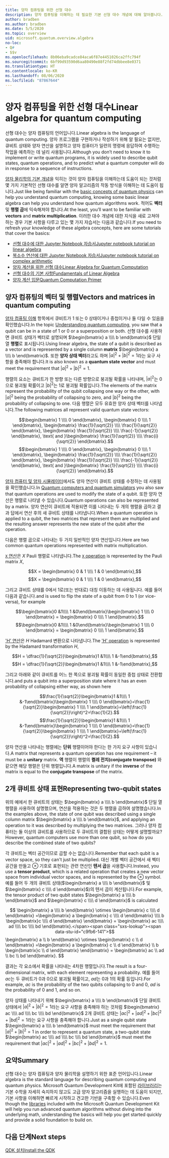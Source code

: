 ```yaml
---
title: 양자 컴퓨팅을 위한 선형 대수
description: 양자 컴퓨팅을 이해하는 데 필요한 기본 선형 대수 개념에 대해 알아봅니다.
author: bradben
ms.author: bradben
ms.date: 5/5/2020
ms.topic: overview
uid: microsoft.quantum.overview.algebra
no-loc:
- Q#
- $$v
ms.openlocfilehash: 8b06eba9cadce84aca6f87e4451026ca2ffc794f
ms.sourcegitcommit: 6bf99d93590d6aa80490e88f2fd74dbbee8e0371
ms.translationtype: HT
ms.contentlocale: ko-KR
ms.lasthandoff: 08/06/2020
ms.locfileid: "87867644"
---
```

# <a name="linear-algebra-for-quantum-computing"></a><span data-ttu-id="c9fb6-103">양자 컴퓨팅을 위한 선형 대수</span><span class="sxs-lookup"><span data-stu-id="c9fb6-103">Linear algebra for quantum computing</span></span>

<span data-ttu-id="c9fb6-104">선형 대수는 양자 컴퓨팅의 언어입니다.</span><span class="sxs-lookup"><span data-stu-id="c9fb6-104">Linear algebra is the language of quantum computing.</span></span> <span data-ttu-id="c9fb6-105">양자 프로그램을 구현하거나 작성하기 위해 알 필요는 없지만, 큐비트 상태와 양자 연산을 설명하고 양자 컴퓨터가 일련의 명령에 응답하여 수행하는 작업을 예측하는 데 널리 사용됩니다.</span><span class="sxs-lookup"><span data-stu-id="c9fb6-105">Although you don’t need to know it to implement or write quantum programs, it is widely used to describe qubit states, quantum operations, and to predict what a quantum computer will do in response to a sequence of instructions.</span></span>

<span data-ttu-id="c9fb6-106">[양자 물리학의 기본 개념](xref:microsoft.quantum.overview.understanding)을 익히는 것이 양자 컴퓨팅을 이해하는데 도움이 되는 것처럼 몇 가지 기본적인 선형 대수를 알면 양자 알고리즘의 작동 방식을 이해하는 데 도움이 됩니다.</span><span class="sxs-lookup"><span data-stu-id="c9fb6-106">Just like being familiar with the [basic concepts of quantum physics](xref:microsoft.quantum.overview.understanding) can help you understand quantum computing, knowing some basic linear algebra can help you understand how quantum algorithms work.</span></span> <span data-ttu-id="c9fb6-107">적어도 **벡터** 및 **행렬 곱**에 익숙해져야 합니다.</span><span class="sxs-lookup"><span data-stu-id="c9fb6-107">At the least, you’ll want to be familiar with **vectors** and **matrix multiplication**.</span></span> <span data-ttu-id="c9fb6-108">이러한 대수 개념에 대한 지식을 새로 고쳐야 하는 경우 기본 사항을 다루고 있는 몇 가지 자습서는 다음과 같습니다.</span><span class="sxs-lookup"><span data-stu-id="c9fb6-108">If you need to refresh your knowledge of these algebra concepts, here are some tutorials that cover the basics:</span></span>

- [<span data-ttu-id="c9fb6-109">선형 대수에 대한 Jupyter Notebook 자습서</span><span class="sxs-lookup"><span data-stu-id="c9fb6-109">Jupyter notebook tutorial on linear algebra</span></span>](https://github.com/microsoft/QuantumKatas/tree/master/tutorials/LinearAlgebra)
- [<span data-ttu-id="c9fb6-110">복소수 연산에 대한 Jupyter Notebook 자습서</span><span class="sxs-lookup"><span data-stu-id="c9fb6-110">Jupyter notebook tutorial on complex arithmetic</span></span>](https://github.com/microsoft/QuantumKatas/tree/master/tutorials/ComplexArithmetic)
- [<span data-ttu-id="c9fb6-111">양자 계산을 위한 선형 대수</span><span class="sxs-lookup"><span data-stu-id="c9fb6-111">Linear Algebra for Quantum Computation</span></span>](https://cds.cern.ch/record/1522001/files/978-1-4614-6336-8_BookBackMatter.pdf)
- [<span data-ttu-id="c9fb6-112">선형 대수의 기본 사항</span><span class="sxs-lookup"><span data-stu-id="c9fb6-112">Fundamentals of Linear Algebra</span></span>](https://www.math.ubc.ca/~carrell/NB.pdf)
- [<span data-ttu-id="c9fb6-113">양자 계산 입문</span><span class="sxs-lookup"><span data-stu-id="c9fb6-113">Quantum Computation Primer</span></span>](https://www.codeproject.com/Articles/5155638/Quantum-Computation-Primer-Part-1#exploring-quantum-superposition)

## <a name="vectors-and-matrices-in-quantum-computing"></a><span data-ttu-id="c9fb6-114">양자 컴퓨팅의 벡터 및 행렬</span><span class="sxs-lookup"><span data-stu-id="c9fb6-114">Vectors and matrices in quantum computing</span></span>

<span data-ttu-id="c9fb6-115">[양자 컴퓨팅 이해](xref:microsoft.quantum.overview.understanding) 항목에서 큐비트가 1 또는 0 상태이거나 중첩이거나 둘 다일 수 있음을 확인했습니다.</span><span class="sxs-lookup"><span data-stu-id="c9fb6-115">In the topic [Understanding quantum computing](xref:microsoft.quantum.overview.understanding), you saw that a qubit can be in a state of 1 or 0 or a superposition or both.</span></span> <span data-ttu-id="c9fb6-116">선형 대수를 사용하면 큐비트 상태가 벡터로 설명되며 $\begin{bmatrix} a \\\\  b \end{bmatrix}$ 단일 열 **행렬**로 표시됩니다.</span><span class="sxs-lookup"><span data-stu-id="c9fb6-116">Using linear algebra, the state of a qubit is described as a vector and is represented by a single column **matrix** $\begin{bmatrix} a \\\\  b \end{bmatrix}$.</span></span> <span data-ttu-id="c9fb6-117">또한 **양자 상태 벡터**라고도 하며 $|a|^2 + |b|^2 = 1$라는 요구 사항을 충족해야 합니다.</span><span class="sxs-lookup"><span data-stu-id="c9fb6-117">It is also known as a **quantum state vector** and must meet the requirement that $|a|^2 + |b|^2 = 1$.</span></span>  

<span data-ttu-id="c9fb6-118">행렬의 요소는 큐비트가 한 방향 또는 다른 방향으로 붕괴될 확률을 나타내며, $|a|^2$는 0으로 붕괴될 확률이고 $|b|^2$는 1로 붕괴될 확률입니다.</span><span class="sxs-lookup"><span data-stu-id="c9fb6-118">The elements of the matrix represent the probability of the qubit collapsing one way or the other, with $|a|^2$ being the probability of collapsing to zero, and $|b|^2$ being the probability of collapsing to one.</span></span> <span data-ttu-id="c9fb6-119">다음 행렬은 모두 유효한 양자 상태 벡터를 나타냅니다.</span><span class="sxs-lookup"><span data-stu-id="c9fb6-119">The following matrices all represent valid quantum state vectors:</span></span>

<span data-ttu-id="c9fb6-120">$$\begin{bmatrix} 1 \\\\  0 \end{bmatrix}, \begin{bmatrix} 0 \\\\  1 \end{bmatrix}, \begin{bmatrix} \frac{1}{\sqrt{2}} \\\\  \frac{1}{\sqrt{2}} \end{bmatrix}, \begin{bmatrix} \frac{1}{\sqrt{2}} \\\\  \frac{-1}{\sqrt{2}} \end{bmatrix}, \text{ and }\begin{bmatrix} \frac{1}{\sqrt{2}} \\\\  \frac{i}{\sqrt{2}} \end{bmatrix}.$$</span><span class="sxs-lookup"><span data-stu-id="c9fb6-120">$$\begin{bmatrix} 1 \\\\  0 \end{bmatrix}, \begin{bmatrix} 0 \\\\  1 \end{bmatrix}, \begin{bmatrix} \frac{1}{\sqrt{2}} \\\\  \frac{1}{\sqrt{2}} \end{bmatrix}, \begin{bmatrix} \frac{1}{\sqrt{2}} \\\\  \frac{-1}{\sqrt{2}} \end{bmatrix}, \text{ and }\begin{bmatrix} \frac{1}{\sqrt{2}} \\\\  \frac{i}{\sqrt{2}} \end{bmatrix}.$$</span></span>

<span data-ttu-id="c9fb6-121">[양자 컴퓨터 및 양자 시뮬레이터](xref:microsoft.quantum.overview.simulators)에서도 양자 연산이 큐비트 상태를 수정하는 데 사용됨을 확인했습니다.</span><span class="sxs-lookup"><span data-stu-id="c9fb6-121">In [Quantum computers and quantum simulators](xref:microsoft.quantum.overview.simulators) you also saw that quantum operations are used to modify the state of a qubit.</span></span>  <span data-ttu-id="c9fb6-122">또한 양자 연산은 행렬로 나타낼 수 있습니다.</span><span class="sxs-lookup"><span data-stu-id="c9fb6-122">Quantum operations can also be represented by a matrix.</span></span> <span data-ttu-id="c9fb6-123">양자 연산이 큐비트에 적용되면 이를 나타내는 두 개의 행렬을 곱하고 결과 답에서 연산 후의 새 큐비트 상태를 나타냅니다.</span><span class="sxs-lookup"><span data-stu-id="c9fb6-123">When a quantum operation is applied to a qubit, the two matrices that represent them are multiplied and the resulting answer represents the new state of the qubit after the operation.</span></span>  

<span data-ttu-id="c9fb6-124">다음은 행렬 곱으로 나타내는 두 가지 일반적인 양자 연산입니다.</span><span class="sxs-lookup"><span data-stu-id="c9fb6-124">Here are two common quantum operations represented with matrix multiplication.</span></span>


<span data-ttu-id="c9fb6-125">[`X` 연산](xref:microsoft.quantum.intrinsic.x)은 $X$ Pauli 행렬로 나타냅니다.</span><span class="sxs-lookup"><span data-stu-id="c9fb6-125">The [`X` operation](xref:microsoft.quantum.intrinsic.x) is represented by the Pauli matrix $X$,</span></span>

<span data-ttu-id="c9fb6-126">$$X = \begin{bmatrix} 0 & 1 \\\\ 1 & 0 \end{bmatrix},$$</span><span class="sxs-lookup"><span data-stu-id="c9fb6-126">$$X = \begin{bmatrix} 0 & 1 \\\\ 1 & 0 \end{bmatrix},$$</span></span>
    
<span data-ttu-id="c9fb6-127">그리고 큐비트 상태를 0에서 1로(또는 반대로) 대칭 이동하는 데 사용됩니다. 예를 들어 다음과 같습니다.</span><span class="sxs-lookup"><span data-stu-id="c9fb6-127">and is used to flip the state of a qubit from 0 to 1 (or vice-versa), for example</span></span>

<span data-ttu-id="c9fb6-128">$$\begin{bmatrix}0 &1\\\\ 1 &0\end{bmatrix}\begin{bmatrix} 1 \\\\  0 \end{bmatrix} = \begin{bmatrix} 0 \\\\  1 \end{bmatrix}.$$</span><span class="sxs-lookup"><span data-stu-id="c9fb6-128">$$\begin{bmatrix}0 &1\\\\ 1 &0\end{bmatrix}\begin{bmatrix} 1 \\\\  0 \end{bmatrix} = \begin{bmatrix} 0 \\\\  1 \end{bmatrix}.$$</span></span>

<span data-ttu-id="c9fb6-129">['H' 연산](xref:microsoft.quantum.intrinsic.h)은 $H$ Hadamard 변환으로 나타냅니다.</span><span class="sxs-lookup"><span data-stu-id="c9fb6-129">The ['H' operation](xref:microsoft.quantum.intrinsic.h) is represented by the Hadamard transformation $H$,</span></span>

<span data-ttu-id="c9fb6-130">$$H = \dfrac{1}{\sqrt{2}}\begin{bmatrix}1 &1\\\\ 1 &-1\end{bmatrix},$$</span><span class="sxs-lookup"><span data-stu-id="c9fb6-130">$$H = \dfrac{1}{\sqrt{2}}\begin{bmatrix}1 &1\\\\ 1 &-1\end{bmatrix},$$</span></span>

 <span data-ttu-id="c9fb6-131">그리고 아래와 같이 큐비트를 어느 한 쪽으로 붕괴될 확률이 동일한 중첩 상태로 전환합니다.</span><span class="sxs-lookup"><span data-stu-id="c9fb6-131">and puts a qubit into a superposition state where it has an even probability of collapsing either way, as shown here</span></span>

<span data-ttu-id="c9fb6-132">$$\frac{1}{\sqrt{2}}\begin{bmatrix}1 &1\\\\ 1 &-1\end{bmatrix}\begin{bmatrix} 1 \\\\  0 \end{bmatrix}=\frac{1}{\sqrt{2}}\begin{bmatrix} 1 \\\\  1 \end{bmatrix}=\left(\frac{1}{\sqrt{2}}\right)^2=\frac{1}{2}.$$</span><span class="sxs-lookup"><span data-stu-id="c9fb6-132">$$\frac{1}{\sqrt{2}}\begin{bmatrix}1 &1\\\\ 1 &-1\end{bmatrix}\begin{bmatrix} 1 \\\\  0 \end{bmatrix}=\frac{1}{\sqrt{2}}\begin{bmatrix} 1 \\\\  1 \end{bmatrix}=\left(\frac{1}{\sqrt{2}}\right)^2=\frac{1}{2}.$$</span></span>

<span data-ttu-id="c9fb6-133">양자 연산을 나타내는 행렬에는 **단위** 행렬이어야 한다는 한 가지 요구 사항이 있습니다.</span><span class="sxs-lookup"><span data-stu-id="c9fb6-133">A matrix that represents a quantum operation has one requirement – it must be a **unitary** matrix.</span></span> <span data-ttu-id="c9fb6-134">**역** 행렬이 행렬의 **켤레 전치(conjugate transpose)** 와 같으면 해당 행렬은 단위 행렬입니다.</span><span class="sxs-lookup"><span data-stu-id="c9fb6-134">A matrix is unitary if the **inverse** of the matrix is equal to the **conjugate transpose** of the matrix.</span></span>

## <a name="representing-two-qubit-states"></a><span data-ttu-id="c9fb6-135">2개 큐비트 상태 표현</span><span class="sxs-lookup"><span data-stu-id="c9fb6-135">Representing two-qubit states</span></span>

<span data-ttu-id="c9fb6-136">위의 예에서 한 큐비트의 상태는 $\begin{bmatrix} a \\\\  b \end{bmatrix}$ 단일 열 행렬을 사용하여 설명했으며, 연산을 적용하는 것은 두 행렬을 곱하여 설명했습니다.</span><span class="sxs-lookup"><span data-stu-id="c9fb6-136">In the examples above, the state of one qubit was described using a single column matrix $\begin{bmatrix} a \\\\  b \end{bmatrix}$, and applying an operation to it was described by multiplying the two matrices.</span></span> <span data-ttu-id="c9fb6-137">그러나 양자 컴퓨터는 둘 이상의 큐비트를 사용하므로 두 큐비트의 결합된 상태는 어떻게 설명할까요?</span><span class="sxs-lookup"><span data-stu-id="c9fb6-137">However, quantum computers use more than one qubit, so how do you describe the combined state of two qubits?</span></span> 

<span data-ttu-id="c9fb6-138">각 큐비트는 벡터 공간이므로 곱할 수는 없습니다.</span><span class="sxs-lookup"><span data-stu-id="c9fb6-138">Remember that each qubit is a vector space, so they can't just be multiplied.</span></span> <span data-ttu-id="c9fb6-139">대신 개별 벡터 공간에서 새 벡터 공간을 만들고 $\otimes$ 기호로 표현되는 관련 연산인 **텐서 곱**을 사용합니다.</span><span class="sxs-lookup"><span data-stu-id="c9fb6-139">Instead, you use a **tensor product**, which is a related operation that creates a new vector space from individual vector spaces, and is represented by the $\otimes$ symbol.</span></span> <span data-ttu-id="c9fb6-140">예를 들어 두 개의 큐비트 상태($\begin{bmatrix} a \\\\  b \end{bmatrix}$ 및 $\begin{bmatrix} c \\\\  d \end{bmatrix}$)의 텐서 곱이 계산됩니다.</span><span class="sxs-lookup"><span data-stu-id="c9fb6-140">For example, the tensor product of two qubit states $\begin{bmatrix} a \\\\  b \end{bmatrix}$ and $\begin{bmatrix} c \\\\  d \end{bmatrix}$ is calculated</span></span>

<span data-ttu-id="c9fb6-141">$$ \begin{bmatrix} a \\\\  b \end{bmatrix} \otimes \begin{bmatrix} c \\\\  d \end{bmatrix} =\begin{bmatrix} a \begin{bmatrix} c \\\\  d \end{bmatrix} \\\\ b \begin{bmatrix}c \\\\  d \end{bmatrix} \end{bmatrix} = \begin{bmatrix} ac \\\\  ad \\\\  bc \\\\  bd \end{bmatrix}.</span><span class="sxs-lookup"><span data-stu-id="c9fb6-141">$$ \begin{bmatrix} a \\\\  b \end{bmatrix} \otimes \begin{bmatrix} c \\\\  d \end{bmatrix} =\begin{bmatrix} a \begin{bmatrix} c \\\\  d \end{bmatrix} \\\\ b \begin{bmatrix}c \\\\  d \end{bmatrix} \end{bmatrix} = \begin{bmatrix} ac \\\\  ad \\\\  bc \\\\  bd \end{bmatrix}.</span></span> $$

<span data-ttu-id="c9fb6-142">결과는 각 요소에서 확률을 나타내는 4차원 행렬입니다.</span><span class="sxs-lookup"><span data-stu-id="c9fb6-142">The result is a four-dimensional matrix, with each element representing a probability.</span></span> <span data-ttu-id="c9fb6-143">예를 들어 $ac$는 두 큐비트가 0과 0으로 붕괴될 확률이고, $ad$는 0과 1의 확률 등입니다.</span><span class="sxs-lookup"><span data-stu-id="c9fb6-143">For example, $ac$ is the probability of the two qubits collapsing to 0 and 0, $ad$ is the probability of 0 and 1, and so on.</span></span> 

<span data-ttu-id="c9fb6-144">양자 상태를 나타내기 위해 $\begin{bmatrix} a \\\\  b \end{bmatrix}$ 단일 큐비트 상태에서 $|a|^2 + |b|^2 = 1$라는 요구 사항을 충족해야 하는 것처럼 $\begin{bmatrix} ac \\\\  ad \\\\  bc \\\\  bd \end{bmatrix}$ 2개 큐비트 상태는 $|ac|^2 + |ad|^2 + |bc|^2+ |bd|^2 = 1$라는 요구 사항을 충족해야 합니다.</span><span class="sxs-lookup"><span data-stu-id="c9fb6-144">Just as a single qubit state $\begin{bmatrix} a \\\\  b \end{bmatrix}$ must meet the requirement that $|a|^2 + |b|^2 = 1$ in order to represent a quantum state, a two-qubit state $\begin{bmatrix} ac \\\\  ad \\\\  bc \\\\  bd \end{bmatrix}$ must meet the requirement that $|ac|^2 + |ad|^2 + |bc|^2+ |bd|^2 = 1$.</span></span>

## <a name="summary"></a><span data-ttu-id="c9fb6-145">요약</span><span class="sxs-lookup"><span data-stu-id="c9fb6-145">Summary</span></span>

<span data-ttu-id="c9fb6-146">선형 대수는 양자 컴퓨팅과 양자 물리학을 설명하기 위한 표준 언어입니다.</span><span class="sxs-lookup"><span data-stu-id="c9fb6-146">Linear algebra is the standard language for describing quantum computing and quantum physics.</span></span> <span data-ttu-id="c9fb6-147">Microsoft Quantum Development Kit에 포함된 [라이브러리](xref:microsoft.quantum.libraries)는 기본 수학을 자세히 숙지하지 않고도 고급 양자 알고리즘을 실행하는 데 도움이 되지만, 기본 사항을 이해하면 빠르게 시작하고 견고한 기반을 구축할 수 있습니다.</span><span class="sxs-lookup"><span data-stu-id="c9fb6-147">Even though the [libraries](xref:microsoft.quantum.libraries) included with the Microsoft Quantum Development Kit will help you run advanced quantum algorithms without diving into the underlying math, understanding the basics will help you get started quickly and provide a solid foundation to build on.</span></span>

## <a name="next-steps"></a><span data-ttu-id="c9fb6-148">다음 단계</span><span class="sxs-lookup"><span data-stu-id="c9fb6-148">Next steps</span></span>

[<span data-ttu-id="c9fb6-149">QDK 설치</span><span class="sxs-lookup"><span data-stu-id="c9fb6-149">Install the QDK</span></span>](xref:microsoft.quantum.install)
